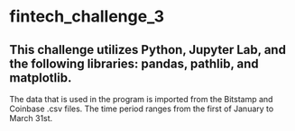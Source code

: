 # fintech_challenge_3
This challenge utilizes Python, Jupyter Lab, and the following libraries: pandas, pathlib, and matplotlib.
---
The data that is used in the program is imported from the Bitstamp and Coinbase .csv files. The time period ranges from the first of January to March 31st.
